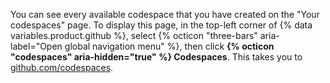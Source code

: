 You can see every available codespace that you have created on the "Your codespaces" page. To display this page, in the top-left corner of {% data variables.product.github %}, select {% octicon "three-bars" aria-label="Open global navigation menu" %}, then click **{% octicon "codespaces" aria-hidden="true" %} Codespaces**. This takes you to [github.com/codespaces](https://github.com/codespaces).
